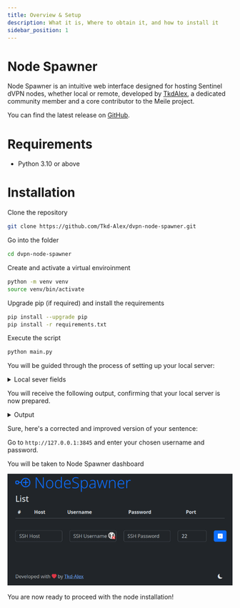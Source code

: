 ```yaml
---
title: Overview & Setup
description: What it is, Where to obtain it, and how to install it
sidebar_position: 1
---
```


# Node Spawner

Node Spawner is an intuitive web interface designed for hosting Sentinel dVPN nodes, whether local or remote, developed by [TkdAlex](https://github.com/Tkd-Alex), a dedicated community member and a core contributor to the Meile project.

You can find the latest release on [GitHub](https://github.com/Tkd-Alex/dvpn-node-spawner).

# Requirements

- Python 3.10 or above

# Installation

Clone the repository

```bash
git clone https://github.com/Tkd-Alex/dvpn-node-spawner.git
```

Go into the folder

```bash
cd dvpn-node-spawner
```

Create and activate a virtual enviroinment

```bash
python -m venv venv
source venv/bin/activate
```

Upgrade pip (if required) and install the requirements

```bash
pip install --upgrade pip
pip install -r requirements.txt
```

Execute the script

```bash
python main.py
```

You will be guided through the process of setting up your local server:

<details><summary>Local sever fields</summary>
<p>

```bash
[?] Listen address: 127.0.0.1
[?] Listen port: 3845
[?] Would do you like to configure a simple authentication? (Y/n) (True): y

[?] Please provide a username: admin
[?] Please provide a password: **********
[?] Please type the password again: **********
```

</p>
</details>

You will receive the following output, confirming that your local server is now prepared.

<details><summary>Output</summary>
<p>

```bash
 * Serving Flask app 'main'
 * Debug mode: on
WARNING: This is a development server. Do not use it in a production deployment. Use a production WSGI server instead.
 * Running on http://127.0.0.1:3845
Press CTRL+C to quit
 * Restarting with stat
 * Debugger is active!
 * Debugger PIN: XXX-XXX-XXX
```

</p>
</details>

Sure, here's a corrected and improved version of your sentence:

Go to `http://127.0.0.1:3845` and enter your chosen username and password.

You will be taken to Node Spawner dashboard

![](/img/node-spawner/dashboard-1.png)

You are now ready to proceed with the node installation!
